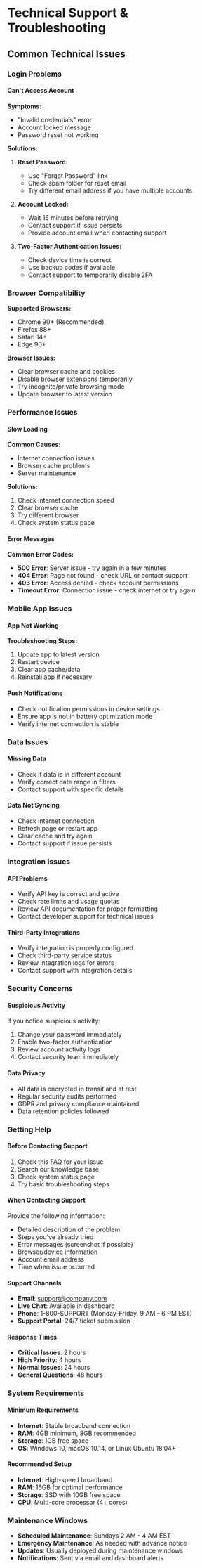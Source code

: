 # Technical Support & Troubleshooting

## Common Technical Issues

### Login Problems

#### Can't Access Account
**Symptoms:**
- "Invalid credentials" error
- Account locked message
- Password reset not working

**Solutions:**
1. **Reset Password:**
   - Use "Forgot Password" link
   - Check spam folder for reset email
   - Try different email address if you have multiple accounts

2. **Account Locked:**
   - Wait 15 minutes before retrying
   - Contact support if issue persists
   - Provide account email when contacting support

3. **Two-Factor Authentication Issues:**
   - Check device time is correct
   - Use backup codes if available
   - Contact support to temporarily disable 2FA

### Browser Compatibility
**Supported Browsers:**
- Chrome 90+ (Recommended)
- Firefox 88+
- Safari 14+
- Edge 90+

**Browser Issues:**
- Clear browser cache and cookies
- Disable browser extensions temporarily
- Try incognito/private browsing mode
- Update browser to latest version

### Performance Issues

#### Slow Loading
**Common Causes:**
- Internet connection issues
- Browser cache problems
- Server maintenance

**Solutions:**
1. Check internet connection speed
2. Clear browser cache
3. Try different browser
4. Check system status page

#### Error Messages
**Common Error Codes:**
- **500 Error**: Server issue - try again in a few minutes
- **404 Error**: Page not found - check URL or contact support
- **403 Error**: Access denied - check account permissions
- **Timeout Error**: Connection issue - check internet or try again

### Mobile App Issues

#### App Not Working
**Troubleshooting Steps:**
1. Update app to latest version
2. Restart device
3. Clear app cache/data
4. Reinstall app if necessary

#### Push Notifications
- Check notification permissions in device settings
- Ensure app is not in battery optimization mode
- Verify internet connection is stable

### Data Issues

#### Missing Data
- Check if data is in different account
- Verify correct date range in filters
- Contact support with specific details

#### Data Not Syncing
- Check internet connection
- Refresh page or restart app
- Clear cache and try again
- Contact support if issue persists

### Integration Issues

#### API Problems
- Verify API key is correct and active
- Check rate limits and usage quotas
- Review API documentation for proper formatting
- Contact developer support for technical issues

#### Third-Party Integrations
- Verify integration is properly configured
- Check third-party service status
- Review integration logs for errors
- Contact support with integration details

### Security Concerns

#### Suspicious Activity
If you notice suspicious activity:
1. Change your password immediately
2. Enable two-factor authentication
3. Review account activity logs
4. Contact security team immediately

#### Data Privacy
- All data is encrypted in transit and at rest
- Regular security audits performed
- GDPR and privacy compliance maintained
- Data retention policies followed

### Getting Help

#### Before Contacting Support
1. Check this FAQ for your issue
2. Search our knowledge base
3. Check system status page
4. Try basic troubleshooting steps

#### When Contacting Support
Provide the following information:
- Detailed description of the problem
- Steps you've already tried
- Error messages (screenshot if possible)
- Browser/device information
- Account email address
- Time when issue occurred

#### Support Channels
- **Email**: support@company.com
- **Live Chat**: Available in dashboard
- **Phone**: 1-800-SUPPORT (Monday-Friday, 9 AM - 6 PM EST)
- **Support Portal**: 24/7 ticket submission

#### Response Times
- **Critical Issues**: 2 hours
- **High Priority**: 4 hours
- **Normal Issues**: 24 hours
- **General Questions**: 48 hours

### System Requirements

#### Minimum Requirements
- **Internet**: Stable broadband connection
- **RAM**: 4GB minimum, 8GB recommended
- **Storage**: 1GB free space
- **OS**: Windows 10, macOS 10.14, or Linux Ubuntu 18.04+

#### Recommended Setup
- **Internet**: High-speed broadband
- **RAM**: 16GB for optimal performance
- **Storage**: SSD with 10GB free space
- **CPU**: Multi-core processor (4+ cores)

### Maintenance Windows
- **Scheduled Maintenance**: Sundays 2 AM - 4 AM EST
- **Emergency Maintenance**: As needed with advance notice
- **Updates**: Usually deployed during maintenance windows
- **Notifications**: Sent via email and dashboard alerts
